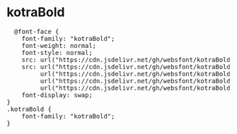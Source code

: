 # kotraBold

<pre>
  @font-face {
    font-family: "kotraBold";
    font-weight: normal;
    font-style: normal;
    src: url("https://cdn.jsdelivr.net/gh/websfont/kotraBold/kotraBold.eot");
    src: url("https://cdn.jsdelivr.net/gh/websfont/kotraBold/kotraBold.eot?#iefix") format("embedded-opentype"),
         url("https://cdn.jsdelivr.net/gh/websfont/kotraBold/kotraBold.woff2") format("woff2"),
         url("https://cdn.jsdelivr.net/gh/websfont/kotraBold/kotraBold.woff") format("woff"),
         url("https://cdn.jsdelivr.net/gh/websfont/kotraBold/kotraBold.ttf") format("truetype");
    font-display: swap;
}
.kotraBold {
    font-family: "kotraBold";
}
</pre>
